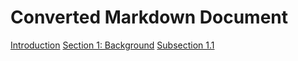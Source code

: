 # Converted Markdown Document

[Introduction](#introduction)
    [Section 1: Background](#section-1-background)
    [Subsection 1.1](#subsection-11)